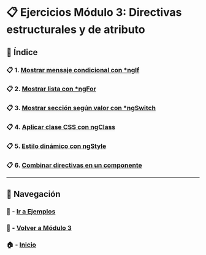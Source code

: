 # 📋 Ejercicios Módulo 3: Directivas estructurales y de atributo

## 📌 Índice

### 📋 1. [Mostrar mensaje condicional con *ngIf](./Enunciados/Ejercicio_1.md)
### 📋 2. [Mostrar lista con *ngFor](./Enunciados/Ejercicio_2.md)
### 📋 3. [Mostrar sección según valor con *ngSwitch](./Enunciados/Ejercicio_3.md)
### 📋 4. [Aplicar clase CSS con ngClass](./Enunciados/Ejercicio_4.md)
### 📋 5. [Estilo dinámico con ngStyle](./Enunciados/Ejercicio_5.md)
### 📋 6. [Combinar directivas en un componente](./Enunciados/Ejercicio_6.md)

---

## 🔁 Navegación

### 🧪 - [Ir a Ejemplos](../Ejemplos/README.md)

### 📘 - [Volver a Módulo 3](../Modulo_3.md)

### 🏠 - [Inicio](../../README.md)

